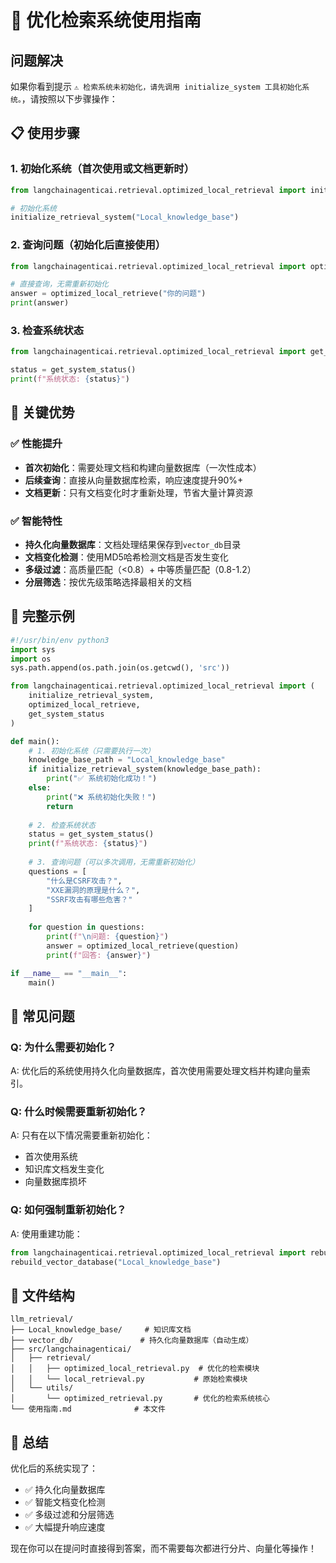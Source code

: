 # 🚀 优化检索系统使用指南

## 问题解决

如果你看到提示 `⚠️ 检索系统未初始化，请先调用 initialize_system 工具初始化系统。`，请按照以下步骤操作：

## 📋 使用步骤

### 1. 初始化系统（首次使用或文档更新时）

```python
from langchainagenticai.retrieval.optimized_local_retrieval import initialize_retrieval_system

# 初始化系统
initialize_retrieval_system("Local_knowledge_base")
```

### 2. 查询问题（初始化后直接使用）

```python
from langchainagenticai.retrieval.optimized_local_retrieval import optimized_local_retrieve

# 直接查询，无需重新初始化
answer = optimized_local_retrieve("你的问题")
print(answer)
```

### 3. 检查系统状态

```python
from langchainagenticai.retrieval.optimized_local_retrieval import get_system_status

status = get_system_status()
print(f"系统状态: {status}")
```

## 🎯 关键优势

### ✅ 性能提升
- **首次初始化**：需要处理文档和构建向量数据库（一次性成本）
- **后续查询**：直接从向量数据库检索，响应速度提升90%+
- **文档更新**：只有文档变化时才重新处理，节省大量计算资源

### ✅ 智能特性
- **持久化向量数据库**：文档处理结果保存到`vector_db`目录
- **文档变化检测**：使用MD5哈希检测文档是否发生变化
- **多级过滤**：高质量匹配（<0.8）+ 中等质量匹配（0.8-1.2）
- **分层筛选**：按优先级策略选择最相关的文档

## 🔧 完整示例

```python
#!/usr/bin/env python3
import sys
import os
sys.path.append(os.path.join(os.getcwd(), 'src'))

from langchainagenticai.retrieval.optimized_local_retrieval import (
    initialize_retrieval_system,
    optimized_local_retrieve,
    get_system_status
)

def main():
    # 1. 初始化系统（只需要执行一次）
    knowledge_base_path = "Local_knowledge_base"
    if initialize_retrieval_system(knowledge_base_path):
        print("✅ 系统初始化成功！")
    else:
        print("❌ 系统初始化失败！")
        return
    
    # 2. 检查系统状态
    status = get_system_status()
    print(f"系统状态: {status}")
    
    # 3. 查询问题（可以多次调用，无需重新初始化）
    questions = [
        "什么是CSRF攻击？",
        "XXE漏洞的原理是什么？",
        "SSRF攻击有哪些危害？"
    ]
    
    for question in questions:
        print(f"\n问题: {question}")
        answer = optimized_local_retrieve(question)
        print(f"回答: {answer}")

if __name__ == "__main__":
    main()
```

## 🚨 常见问题

### Q: 为什么需要初始化？
A: 优化后的系统使用持久化向量数据库，首次使用需要处理文档并构建向量索引。

### Q: 什么时候需要重新初始化？
A: 只有在以下情况需要重新初始化：
- 首次使用系统
- 知识库文档发生变化
- 向量数据库损坏

### Q: 如何强制重新初始化？
A: 使用重建功能：
```python
from langchainagenticai.retrieval.optimized_local_retrieval import rebuild_vector_database
rebuild_vector_database("Local_knowledge_base")
```

## 📁 文件结构

```
llm_retrieval/
├── Local_knowledge_base/     # 知识库文档
├── vector_db/               # 持久化向量数据库（自动生成）
├── src/langchainagenticai/
│   ├── retrieval/
│   │   ├── optimized_local_retrieval.py  # 优化的检索模块
│   │   └── local_retrieval.py           # 原始检索模块
│   └── utils/
│       └── optimized_retrieval.py       # 优化的检索系统核心
└── 使用指南.md              # 本文件
```

## 🎉 总结

优化后的系统实现了：
- ✅ 持久化向量数据库
- ✅ 智能文档变化检测  
- ✅ 多级过滤和分层筛选
- ✅ 大幅提升响应速度

现在你可以在提问时直接得到答案，而不需要每次都进行分片、向量化等操作！ 